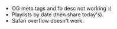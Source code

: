 * OG meta tags and fb desc not working :(
* Playlists by date (then share today's).
* Safari overflow doesn't work.